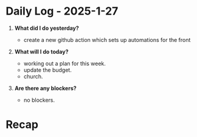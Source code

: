 # Daily Log - 2025-1-27

1. **What did I do yesterday?**

   - create a new github action which sets up automations for the front

2. **What will I do today?**

   - working out a plan for this week.
   - update the budget.
   - church. 

3. **Are there any blockers?**

   - no blockers.

# Recap